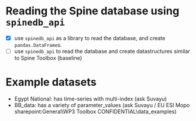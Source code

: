 # Reading the Spine database using `spinedb_api`

- [x] use `spinedb_api` as a library to read the database, and create `pandas.DataFrame`s.
- [ ] use `spinedb_api` to read the database and create datastructures
  similar to Spine Toolbox (baseline)

# Example datasets
- Egypt National: has time-series with multi-index (ask Suvayu)
- BB\_data: has a variety of parameter\_values (ask Suvayu / EU ESI Mopo sharepoint:General\WP3 Toolbox CONFIDENTIAL\data_examples)
